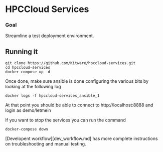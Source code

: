 # HPCCloud Services

### Goal

Streamline a test deployment environment.

## Running it

```
git clone https://github.com/Kitware/hpccloud-services.git
cd hpccloud-services
docker-compose up -d
```

Once done, make sure ansible is done configuring the various bits by looking at the following log

```
docker logs -f hpccloud-services_ansible_1
```

At that point you should be able to connect to http://localhost:8888 and login as demo/letmein

If you want to stop the services you can run the command

```
docker-compose down
```

[Developent workflow][dev_workflow.md] has more complete instructions on troubleshooting and manual testing.
